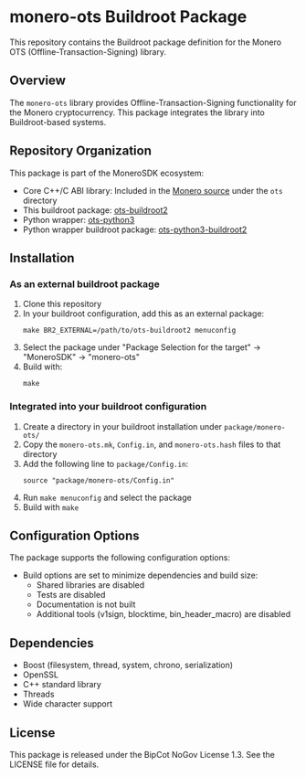 # monero-ots Buildroot Package

This repository contains the Buildroot package definition for the Monero OTS (Offline-Transaction-Signing) library.

## Overview

The `monero-ots` library provides Offline-Transaction-Signing functionality for the Monero cryptocurrency. This package integrates the library into Buildroot-based systems.

## Repository Organization

This package is part of the MoneroSDK ecosystem:
- Core C++/C ABI library: Included in the [Monero source](https://github.com/DiosDelRayo/monero/tree/otslib) under the `ots` directory
- This buildroot package: [ots-buildroot2](https://github.com/MoneroSDK/ots-buildroot2)
- Python wrapper: [ots-python3](https://github.com/MoneroSDK/ots-python3)
- Python wrapper buildroot package: [ots-python3-buildroot2](https://github.com/MoneroSDK/ots-python3-buildroot2)

## Installation

### As an external buildroot package

1. Clone this repository
2. In your buildroot configuration, add this as an external package:
   ```
   make BR2_EXTERNAL=/path/to/ots-buildroot2 menuconfig
   ```
3. Select the package under "Package Selection for the target" → "MoneroSDK" → "monero-ots"
4. Build with:
   ```
   make
   ```

### Integrated into your buildroot configuration

1. Create a directory in your buildroot installation under `package/monero-ots/`
2. Copy the `monero-ots.mk`, `Config.in`, and `monero-ots.hash` files to that directory
3. Add the following line to `package/Config.in`:
   ```
   source "package/monero-ots/Config.in"
   ```
4. Run `make menuconfig` and select the package
5. Build with `make`

## Configuration Options

The package supports the following configuration options:

- Build options are set to minimize dependencies and build size:
  - Shared libraries are disabled
  - Tests are disabled
  - Documentation is not built
  - Additional tools (v1sign, blocktime, bin_header_macro) are disabled

## Dependencies

- Boost (filesystem, thread, system, chrono, serialization)
- OpenSSL
- C++ standard library
- Threads
- Wide character support

## License

This package is released under the BipCot NoGov License 1.3. See the LICENSE file for details.
